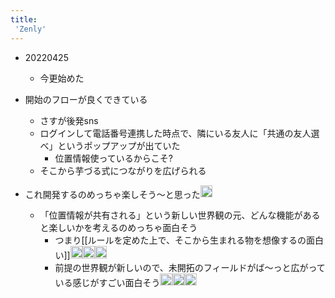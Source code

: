 ```yaml
---
title:
 'Zenly'
---
```


- 20220425
    - 今更始めた

- 開始のフローが良くできている
    - さすが後発sns
    - ログインして電話番号連携した時点で、隣にいる友人に「共通の友人選べ」というポップアップが出ていた
        - 位置情報使っているからこそ?
    - そこから芋づる式につながりを広げられる

- これ開発するのめっちゃ楽しそう〜と思った<img src='https://scrapbox.io/api/pages/blu3mo-public/blu3mo/icon' alt='blu3mo.icon' height="19.5"/>
    - 「位置情報が共有される」という新しい世界観の元、どんな機能があると楽しいかを考えるのめっちゃ面白そう
        - つまり[[ルールを定めた上で、そこから生まれる物を想像するの面白い]]<img src='https://scrapbox.io/api/pages/blu3mo-public/blu3mo/icon' alt='blu3mo.icon' height="19.5"/><img src='https://scrapbox.io/api/pages/blu3mo-public/blu3mo/icon' alt='blu3mo.icon' height="19.5"/><img src='https://scrapbox.io/api/pages/blu3mo-public/blu3mo/icon' alt='blu3mo.icon' height="19.5"/>
        - 前提の世界観が新しいので、未開拓のフィールドがば〜っと広がっている感じがすごい面白そう<img src='https://scrapbox.io/api/pages/blu3mo-public/blu3mo/icon' alt='blu3mo.icon' height="19.5"/><img src='https://scrapbox.io/api/pages/blu3mo-public/blu3mo/icon' alt='blu3mo.icon' height="19.5"/><img src='https://scrapbox.io/api/pages/blu3mo-public/blu3mo/icon' alt='blu3mo.icon' height="19.5"/>
